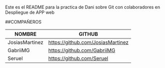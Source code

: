 Este es el README para la practica de Dani sobre Git con colaboradores en Despliegue de APP web

##COMPAÑEROS

|   NOMBRE       |            GITHUB               |
|----------------|-------------------------------- |
| JosiasMartinez| https://github.com/JosiasMartinez|
| GabriiMG       | https://github.com/GabriiMG     |
| Seruel         | https://github.com/Seruel       |
